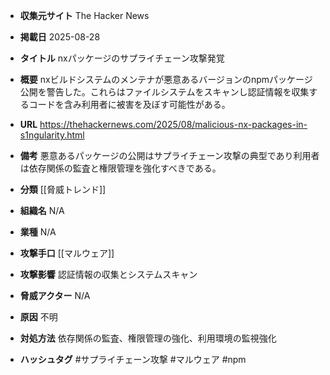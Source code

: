 - **収集元サイト**
The Hacker News

- **掲載日**
2025-08-28

- **タイトル**
nxパッケージのサプライチェーン攻撃発覚

- **概要**
nxビルドシステムのメンテナが悪意あるバージョンのnpmパッケージ公開を警告した。これらはファイルシステムをスキャンし認証情報を収集するコードを含み利用者に被害を及ぼす可能性がある。

- **URL**
https://thehackernews.com/2025/08/malicious-nx-packages-in-s1ngularity.html

- **備考**
悪意あるパッケージの公開はサプライチェーン攻撃の典型であり利用者は依存関係の監査と権限管理を強化すべきである。

- **分類**
[[脅威トレンド]]

- **組織名**
N/A

- **業種**
N/A

- **攻撃手口**
[[マルウェア]]

- **攻撃影響**
認証情報の収集とシステムスキャン

- **脅威アクター**
N/A

- **原因**
不明

- **対処方法**
依存関係の監査、権限管理の強化、利用環境の監視強化

- **ハッシュタグ**
#サプライチェーン攻撃 #マルウェア #npm
